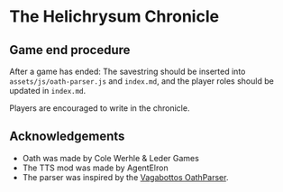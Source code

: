 # The Helichrysum Chronicle

## Game end procedure

After a game has ended: The savestring should be inserted into `assets/js/oath-parser.js` and `index.md`, and the player roles should be updated in `index.md`.

Players are encouraged to write in the chronicle.

## Acknowledgements

- Oath was made by Cole Werhle & Leder Games
- The TTS mod was made by AgentElron
- The parser was inspired by the [Vagabottos OathParser](https://github.com/Vagabottos/OathParser).
